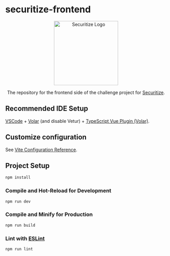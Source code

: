 # securitize-frontend

<p align="center">
  <a href="http://nestjs.com/" target="blank"><img src="https://securitize.io/dist/img/securitize-logo.svg" width="200" alt="Securitize Logo" /></a>
</p>


<p align="center">The repository for the frontend side of the challenge project for <a href="https://securitize.io/" target="_blank">Securitize</a>.</p>


## Recommended IDE Setup

[VSCode](https://code.visualstudio.com/) + [Volar](https://marketplace.visualstudio.com/items?itemName=Vue.volar) (and disable Vetur) + [TypeScript Vue Plugin (Volar)](https://marketplace.visualstudio.com/items?itemName=Vue.vscode-typescript-vue-plugin).

## Customize configuration

See [Vite Configuration Reference](https://vitejs.dev/config/).

## Project Setup

```sh
npm install
```

### Compile and Hot-Reload for Development

```sh
npm run dev
```

### Compile and Minify for Production

```sh
npm run build
```

### Lint with [ESLint](https://eslint.org/)

```sh
npm run lint
```
